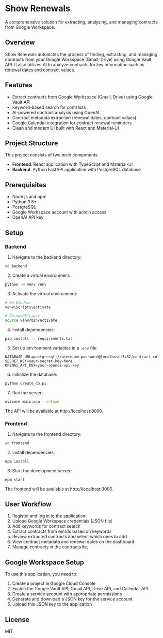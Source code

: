 # Show Renewals

A comprehensive solution for extracting, analyzing, and managing contracts from Google Workspace.

## Overview

Show Renewals automates the process of finding, extracting, and managing contracts from your Google Workspace (Gmail, Drive) using Google Vault API. It also utilizes AI to analyze contracts for key information such as renewal dates and contract values.

## Features

- Extract contracts from Google Workspace (Gmail, Drive) using Google Vault API
- Keyword-based search for contracts
- AI-powered contract analysis using OpenAI
- Contract metadata extraction (renewal dates, contract values)
- Google Calendar integration for contract renewal reminders
- Clean and modern UI built with React and Material-UI

## Project Structure

This project consists of two main components:

- **Frontend**: React application with TypeScript and Material-UI
- **Backend**: Python FastAPI application with PostgreSQL database

## Prerequisites

- Node.js and npm
- Python 3.8+
- PostgreSQL
- Google Workspace account with admin access
- OpenAI API key

## Setup

### Backend

1. Navigate to the backend directory:

```bash
cd backend
```

2. Create a virtual environment:

```bash
python -m venv venv
```

3. Activate the virtual environment:

```bash
# On Windows
venv\Scripts\activate

# On macOS/Linux
source venv/bin/activate
```

4. Install dependencies:

```bash
pip install -r requirements.txt
```

5. Set up environment variables in a `.env` file:

```
DATABASE_URL=postgresql://username:password@localhost:5432/contract_collector
SECRET_KEY=your-secret-key-here
OPENAI_API_KEY=your-openai-api-key
```

6. Initialize the database:

```bash
python create_db.py
```

7. Run the server:

```bash
uvicorn main:app --reload
```

The API will be available at http://localhost:8000.

### Frontend

1. Navigate to the frontend directory:

```bash
cd frontend
```

2. Install dependencies:

```bash
npm install
```

3. Start the development server:

```bash
npm start
```

The frontend will be available at http://localhost:3000.

## User Workflow

1. Register and log in to the application
2. Upload Google Workspace credentials (JSON file)
3. Add keywords for contract search
4. Extract contracts from emails based on keywords
5. Review extracted contracts and select which ones to add
6. View contract metadata and renewal dates on the dashboard
7. Manage contracts in the contracts list

## Google Workspace Setup

To use this application, you need to:

1. Create a project in Google Cloud Console
2. Enable the Google Vault API, Gmail API, Drive API, and Calendar API
3. Create a service account with appropriate permissions
4. Generate and download a JSON key for the service account
5. Upload this JSON key to the application

## License

MIT 